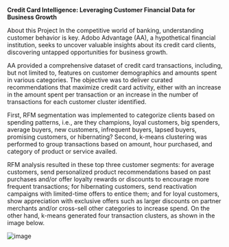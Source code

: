 **Credit Card Intelligence: Leveraging Customer Financial Data for Business Growth**

About this Project
In the competitive world of banking, understanding customer behavior is key. Adobo Advantage (AA), a hypothetical financial institution, seeks to uncover valuable insights about its credit card clients, discovering untapped opportunities for business growth.

AA provided a comprehensive dataset of credit card transactions, including, but not limited to, features on customer demographics and amounts spent in various categories. The objective was to deliver curated recommendations that maximize credit card activity, either with an increase in the amount spent per transaction or an increase in the number of transactions for each customer cluster identified.

First, RFM segmentation was implemented to categorize clients based on spending patterns, i.e., are they champions, loyal customers, big spenders, average buyers, new customers, infrequent buyers, lapsed buyers, promising customers, or hibernating? Second, k-means clustering was performed to group transactions based on amount, hour purchased, and category of product or service availed.

RFM analysis resulted in these top three customer segments: for average customers, send personalized product recommendations based on past purchases and/or offer loyalty rewards or discounts to encourage more frequent transactions; for hibernating customers, send reactivation campaigns with limited-time offers to entice them; and for loyal customers, show appreciation with exclusive offers such as larger discounts on partner merchants and/or cross-sell other categories to increase spend. On the other hand, k-means generated four transaction clusters, as shown in the image below.

![image](https://github.com/jdmamangun/DataScienceFellowshipSprint1-Eskwelabs/assets/125948646/a27031dd-49ec-49c9-a0d5-5c75f9705601)


